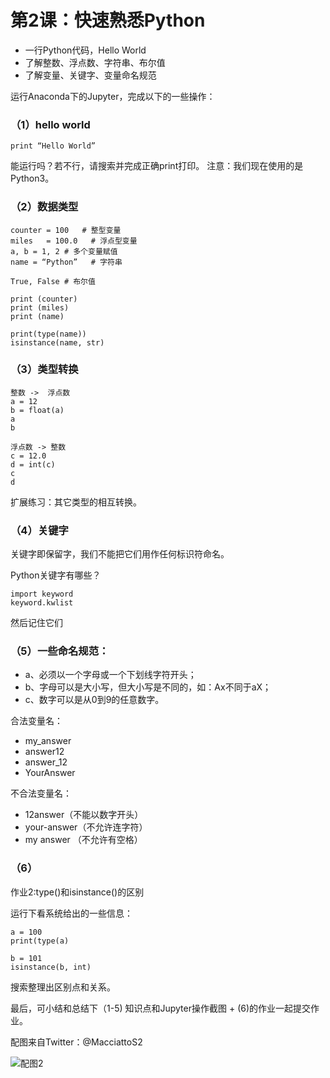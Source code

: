 
# 第2课：快速熟悉Python

* 一行Python代码，Hello World
* 了解整数、浮点数、字符串、布尔值
* 了解变量、关键字、变量命名规范

运行Anaconda下的Jupyter，完成以下的一些操作：

### （1）hello world
`print “Hello World” `

能运行吗？若不行，请搜索并完成正确print打印。
注意：我们现在使用的是Python3。

### （2）数据类型
```
counter = 100   # 整型变量
miles   = 100.0   # 浮点型变量
a, b = 1, 2 # 多个变量赋值
name = “Python”   # 字符串

True, False # 布尔值

print (counter)
print (miles)
print (name)

print(type(name))
isinstance(name, str)
```

### （3）类型转换
```
整数 ->  浮点数
a = 12
b = float(a)
a
b

浮点数 -> 整数
c = 12.0
d = int(c)
c 
d
```

扩展练习：其它类型的相互转换。

### （4）关键字
关键字即保留字，我们不能把它们用作任何标识符命名。

Python关键字有哪些？
```
import keyword
keyword.kwlist
```
然后记住它们

### （5）一些命名规范：
* a、必须以一个字母或一个下划线字符开头；
* b、字母可以是大小写，但大小写是不同的，如：Ax不同于aX；
* c、数字可以是从0到9的任意数字。

合法变量名：
* my_answer
* answer12
* answer_12
* YourAnswer

不合法变量名：
* 12answer（不能以数字开头）
* your-answer（不允许连字符）
* my answer （不允许有空格）

### （6）
作业2:type()和isinstance()的区别

运行下看系统给出的一些信息：
```
a = 100
print(type(a)

b = 101
isinstance(b, int)
```
搜索整理出区别点和关系。

最后，可小结和总结下（1-5) 知识点和Jupyter操作截图 + (6)的作业一起提交作业。

配图来自Twitter：@MacciattoS2

![配图2](https://wiki.huihoo.com/images/e/e8/Devopsgirls02.jpg)
